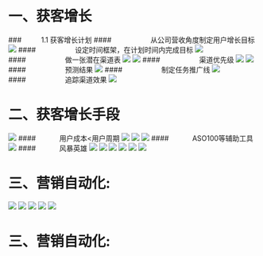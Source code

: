 # 一、获客增长
###&nbsp;&nbsp;&nbsp;&nbsp;&nbsp;&nbsp;&nbsp;&nbsp;&nbsp;&nbsp;1.1 获客增长计划
####&nbsp;&nbsp;&nbsp;&nbsp;&nbsp;&nbsp;&nbsp;&nbsp;&nbsp;&nbsp;&nbsp;&nbsp;&nbsp;&nbsp;&nbsp;&nbsp;&nbsp;&nbsp;&nbsp;&nbsp;从公司营收角度制定用户增长目标
![](/assets/QQ20190721-144149@2x.png)
####&nbsp;&nbsp;&nbsp;&nbsp;&nbsp;&nbsp;&nbsp;&nbsp;&nbsp;&nbsp;&nbsp;&nbsp;&nbsp;&nbsp;&nbsp;&nbsp;&nbsp;&nbsp;&nbsp;&nbsp;设定时间框架，在计划时间内完成目标
![](/assets/QQ20190721-144349@2x.png)
####&nbsp;&nbsp;&nbsp;&nbsp;&nbsp;&nbsp;&nbsp;&nbsp;&nbsp;&nbsp;&nbsp;&nbsp;&nbsp;&nbsp;&nbsp;&nbsp;&nbsp;&nbsp;&nbsp;&nbsp;做一张潜在渠道表
![](/assets/QQ20190721-144727@2x.png)
![](/assets/QQ20190721-144628@2x.png)
####&nbsp;&nbsp;&nbsp;&nbsp;&nbsp;&nbsp;&nbsp;&nbsp;&nbsp;&nbsp;&nbsp;&nbsp;&nbsp;&nbsp;&nbsp;&nbsp;&nbsp;&nbsp;&nbsp;&nbsp;渠道优先级
![](/assets/QQ20190721-144858@2x.png)
![](/assets/QQ20190721-145014@2x.png)
####&nbsp;&nbsp;&nbsp;&nbsp;&nbsp;&nbsp;&nbsp;&nbsp;&nbsp;&nbsp;&nbsp;&nbsp;&nbsp;&nbsp;&nbsp;&nbsp;&nbsp;&nbsp;&nbsp;&nbsp;预测结果
![](/assets/QQ20190721-145308@2x.png)
####&nbsp;&nbsp;&nbsp;&nbsp;&nbsp;&nbsp;&nbsp;&nbsp;&nbsp;&nbsp;&nbsp;&nbsp;&nbsp;&nbsp;&nbsp;&nbsp;&nbsp;&nbsp;&nbsp;&nbsp;制定任务推广线
![](/assets/QQ20190721-145502@2x.png)
####&nbsp;&nbsp;&nbsp;&nbsp;&nbsp;&nbsp;&nbsp;&nbsp;&nbsp;&nbsp;&nbsp;&nbsp;&nbsp;&nbsp;&nbsp;&nbsp;&nbsp;&nbsp;&nbsp;&nbsp;追踪渠道效果
![](/assets/QQ20190721-145641@2x.png)
# 二、获客增长手段
![](/assets/QQ20190721-152308@2x.png)
####&nbsp;&nbsp;&nbsp;&nbsp;&nbsp;&nbsp;&nbsp;&nbsp;&nbsp;&nbsp;&nbsp;&nbsp;用户成本<用户周期
![](/assets/QQ20190721-152352@2x.png)
![](/assets/QQ20190721-152735@2x.png)
![](/assets/QQ20190721-153228@2x.png)
####&nbsp;&nbsp;&nbsp;&nbsp;&nbsp;&nbsp;&nbsp;&nbsp;&nbsp;&nbsp;&nbsp;&nbsp;ASO100等辅助工具
![](/assets/QQ20190721-153611@2x.png)
####&nbsp;&nbsp;&nbsp;&nbsp;&nbsp;&nbsp;&nbsp;&nbsp;&nbsp;&nbsp;&nbsp;&nbsp;风暴英雄
![](/assets/QQ20190721-153846@2x.png)
![](/assets/QQ20190721-154432@2x.png)
![](/assets/QQ20190721-155019@2x.png)
![](/assets/QQ20190721-155746@2x.png)
![](/assets/QQ20190721-160224@2x.png)
![](/assets/QQ20190721-160610@2x.png)
# 三、营销自动化: 
![](/assets/QQ20190721-161035@2x.png)
![](/assets/QQ20190721-161450@2x.png)
![](/assets/QQ20190721-161821@2x.png)
![](/assets/QQ20190721-161925@2x.png)
![](/assets/QQ20190721-162047@2x.png)
# 三、营销自动化: 














